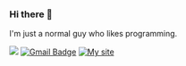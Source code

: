 ### Hi there 👋

I'm just a normal guy who likes programming.

[<img src="https://img.shields.io/badge/linkedin-%230077B5.svg?&style=for-the-badge&logo=linkedin&logoColor=white" />](https://www.linkedin.com/in/matheus-sousa-de-jesus/)
[![Gmail Badge](https://img.shields.io/badge/-GMAIL-c14438?style=flat-square&logo=Gmail&logoColor=white&link=mailto:matheuss.jesus2017@gmail.com)](mailto:matheuss.jesus2017@gmail.com)
[![My site](https://img.shields.io/badge/-SITE-084C61?style=flat-square&link=mailto:matheuss.jesus2017@gmail.com)](mailto:matheuss.jesus2017@gmail.com)

